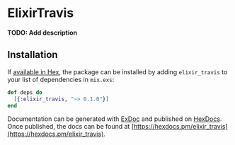 # ElixirTravis

**TODO: Add description**

## Installation

If [available in Hex](https://hex.pm/docs/publish), the package can be installed
by adding `elixir_travis` to your list of dependencies in `mix.exs`:

```elixir
def deps do
  [{:elixir_travis, "~> 0.1.0"}]
end
```

Documentation can be generated with [ExDoc](https://github.com/elixir-lang/ex_doc)
and published on [HexDocs](https://hexdocs.pm). Once published, the docs can
be found at [https://hexdocs.pm/elixir_travis](https://hexdocs.pm/elixir_travis).

